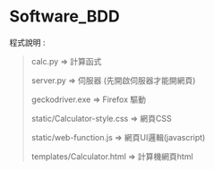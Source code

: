 # Software_BDD
程式說明 : 
> calc.py => 計算函式
> 
> server.py => 伺服器 (先開啟伺服器才能開網頁)
> 
> geckodriver.exe => Firefox 驅動
> 
> static/Calculator-style.css => 網頁CSS
> 
> static/web-function.js => 網頁UI邏輯(javascript)
> 
> templates/Calculator.html => 計算機網頁html

